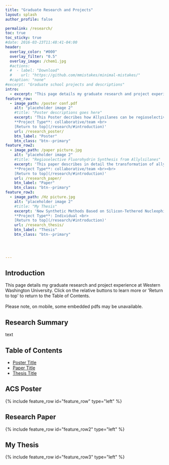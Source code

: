 ```yaml
---
title: "Graduate Research and Projects"
layout: splash
author_profile: false

permalink: /research/
toc: true
toc_sticky: true
#date: 2016-03-23T11:48:41-04:00
header:
  overlay_color: "#000"
  overlay_filter: "0.5"
  overlay_image: /chem1.jpg
  #actions:
  #  - label: "Download"
  #    url: "https://github.com/mmistakes/minimal-mistakes/"
  #caption: "none"
#excerpt: "Graduate school projects and descriptions"
intro: 
  - excerpt: "This page details my graduate research and project experience at Western Washington University. Click on the relative buttons to learn more or 'Return to top' to return to the Table of Contents. <br><br> Please note, on mobile, some embedded pdfs may be unavailable." 
feature_row:
  - image_path: /poster conf.pdf
    alt: "placeholder image 2"
    #title: "Poster descriptions goes here"
    excerpt: 'This Poster decribes how Allysilanes can be regioselectively transformed into the corresponding 3-silylfluorohydrin in good yield using a sequence of epoxidation followed by treatment with HF-Et3N with or without isolation of the intermediate epoxide. <br><br>
    **Project Type**: collaborative/team <br> 
    [Return to top](/research/#introduction)'
    url: /research_poster/
    btn_label: "Poster"
    btn_class: "btn--primary"
feature_row2:    
  - image_path: /paper picture.jpg
    alt: "placeholder image 2"
    #title: "Regioselective Fluorohydrin Synthesis from Allylsilanes"
    excerpt: 'This paper describes in detail the transformation of allylsilanes into the corresponding fluorohydrins. <br><br>
    **Project Type**: collaborative/team <br><br>
    [Return to top](/research/#introduction)'
    url: /research_paper/
    btn_label: "Paper"
    btn_class: "btn--primary"   
feature_row3:    
  - image_path: /Hz picture.jpg
    alt: "placeholder image 2"
    #title: "My Thesis"
    excerpt: 'New Synthetic Methods Based on Silicon-Tethered Nucleophilic Addition Reactions. <br><br>
    **Project Type**: Individual <br>
    [Return to top](/research/#introduction)'
    url: /research_thesis/
    btn_label: "Thesis"
    btn_class: "btn--primary"

    

    
---
```

## Introduction
This page details my graduate research and project experience at Western Washington University. Click on the relative buttons to learn more or 'Return to top' to return to the Table of Contents. <br><br> Please note, on mobile, some embedded pdfs may be unavailable.

## Research Summary
text

## Table of Contents
- [Poster Title](/research/#poster-title) <br> 
- [Paper Title](/research/#paper-title) <br>
- [Thesis Title](/research/#thesis-title) <br> 


## ACS Poster 
{% include feature_row id="feature_row" type="left" %}
## Research Paper
{% include feature_row id="feature_row2" type="left" %}
## My Thesis 
{% include feature_row id="feature_row3" type="left" %}
